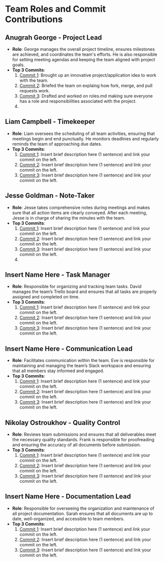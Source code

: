 # Team Roles and Commit Contributions

##  Anugrah George  - Project Lead
- **Role**: George manages the overall project timeline, ensures milestones are achieved, and coordinates the team's efforts. He is also responsible for setting meeting agendas and keeping the team aligned with project goals.
- **Top 3 Commits**:
  1. [Commit 1](https://github.com/rthurston1/Team01-Web-Application-Concept-Design/commit/002debca589a17663e3ae6156a82ab5758d57051): Brought up an innovative project/application idea to work with the team.
  2. [Commit 2](https://github.com/rthurston1/Team01-Web-Application-Concept-Design/pull/13/commits/b6886ba62c3b038292adc0aac9b0f75de4ec8863): Briefed the team on explaing how fork, merge, and pull requests work.
  3. [Commit 3](https://github.com/repo/commit3): Drafted and worked on roles.md making sure everyone has a role and responsibilities associated with the project.
  4.   

##  Liam Campbell  - Timekeeper
- **Role**: Liam oversees the scheduling of all team activities, ensuring that meetings begin and end punctually. He monitors deadlines and regularly reminds the team of approaching due dates.
- **Top 3 Commits**:
  1. [Commit 1](https://github.com/repo/commit1): Insert brief description here (1 sentence) and link your commit on the left.
  2. [Commit 2](https://github.com/repo/commit2): Insert brief description here (1 sentence) and link your commit on the left.
  3. [Commit 3](https://github.com/repo/commit3): Insert brief description here (1 sentence) and link your commit on the left.

##  Jesse Goldman  - Note-Taker
- **Role**: Jesse takes comprehensive notes during meetings and makes sure that all action items are clearly conveyed. After each meeting, Jesse is in charge of sharing the minutes with the team.
- **Top 3 Commits**:
  1. [Commit 1](https://github.com/repo/commit1): Insert brief description here (1 sentence) and link your commit on the left.
  2. [Commit 2](https://github.com/repo/commit2): Insert brief description here (1 sentence) and link your commit on the left.
  3. [Commit 3](https://github.com/repo/commit3): Insert brief description here (1 sentence) and link your commit on the left.
  4. 
##  Insert Name Here  - Task Manager
- **Role**: Responsible for organizing and tracking team tasks. David manages the team’s Trello board and ensures that all tasks are properly assigned and completed on time.
- **Top 3 Commits**:
  1. [Commit 1](https://github.com/repo/commit1): Insert brief description here (1 sentence) and link your commit on the left.
  2. [Commit 2](https://github.com/repo/commit2): Insert brief description here (1 sentence) and link your commit on the left.
  3. [Commit 3](https://github.com/repo/commit3): Insert brief description here (1 sentence) and link your commit on the left.

##  Insert Name Here  - Communication Lead
- **Role**: Facilitates communication within the team. Eve is responsible for maintaining and managing the team’s Slack workspace and ensuring that all members stay informed and engaged.
- **Top 3 Commits**:
  1. [Commit 1](https://github.com/repo/commit1): Insert brief description here (1 sentence) and link your commit on the left.
  2. [Commit 2](https://github.com/repo/commit2): Insert brief description here (1 sentence) and link your commit on the left.
  3. [Commit 3](https://github.com/repo/commit3): Insert brief description here (1 sentence) and link your commit on the left.

##  Nikolay Ostroukhov - Quality Control
- **Role**: Reviews team submissions and ensures that all deliverables meet the necessary quality standards. Frank is responsible for proofreading and ensuring the accuracy of all documents before submission.
- **Top 3 Commits**:
  1. [Commit 1](https://github.com/repo/commit1): Insert brief description here (1 sentence) and link your commit on the left.
  2. [Commit 2](https://github.com/repo/commit2): Insert brief description here (1 sentence) and link your commit on the left.
  3. [Commit 3](https://github.com/repo/commit3): Insert brief description here (1 sentence) and link your commit on the left.

##  Insert Name Here  - Documentation Lead
- **Role**: Responsible for overseeing the organization and maintenance of all project documentation. Sarah ensures that all documents are up to date, well-organized, and accessible to team members.
- **Top 3 Commits**:
  1. [Commit 1](https://github.com/repo/commit1): Insert brief description here (1 sentence) and link your commit on the left.
  2. [Commit 2](https://github.com/repo/commit2): Insert brief description here (1 sentence) and link your commit on the left.
  3. [Commit 3](https://github.com/repo/commit3): Insert brief description here (1 sentence) and link your commit on the left.




